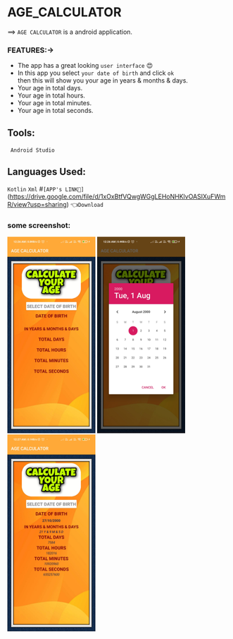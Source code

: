 # AGE_CALCULATOR
 ==> `AGE CALCULATOR` is a android application. 
### FEATURES:->
- The app has a great looking `user interface` 😍
- In this app you select `your date of birth` and click `ok`<br>
  then this will show you your age in years & months & days.
- Your age in total days.
- Your age in total hours.
- Your age in total minutes.
- Your age in total seconds.
## Tools:
` Android Studio`
## Languages Used:
 `Kotlin` `Xml`
#`[APP's LINK📲]`(https://drive.google.com/file/d/1xOxBtfVQwgWGgLEHoNHKlvOASIXuFWmR/view?usp=sharing) 👈`Download`

### some screenshot:
<img src="https://github.com/subhajit4980/AGE_CALCULATOR/blob/main/AGE_CALCULATOR/screenshot/Screenshot_2021-08-02-00-26-35-652_com.dobcalculator.jpg" width="200" />  <img src="https://github.com/subhajit4980/AGE_CALCULATOR/blob/main/AGE_CALCULATOR/screenshot/Screenshot_2021-08-02-00-26-53-227_com.dobcalculator.jpg" width="200" /> <img src="https://github.com/subhajit4980/AGE_CALCULATOR/blob/main/AGE_CALCULATOR/screenshot/Screenshot_2021-08-02-00-27-04-766_com.dobcalculator.jpg" width="200" />
